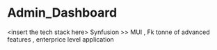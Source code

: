 # Admin_Dashboard
&lt;insert the tech stack here> Synfusion >> MUI , Fk tonne of advanced features , enterprice level application
